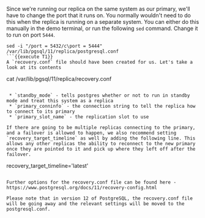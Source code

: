 Since we're running our replica on the same system as our primary, we'll have to change the port that it runs on. You normally wouldn't need to do this when the replica is running on a separate system. You can either do this manually in the demo terminal, or run the following `sed` command. Change it to run on port `5444`.

```
sed -i "/port = 5432/c\port = 5444" /var/lib/pgsql/11/replica/postgresql.conf
```{{execute T1}}
A `recovery.conf` file should have been created for us. Let's take a look at its contents
```
cat /var/lib/pgsql/11/replica/recovery.conf
```{{execute T1}}

 * `standby_mode` - tells postgres whether or not to run in standby mode and treat this system as a replica
 * `primary_conninfo` - the connection string to tell the replica how to connect to its primary
 * `primary_slot_name` - the replication slot to use 

If there are going to be multiple replicas connecting to the primary, and a failover is allowed to happen, we also recommend setting `recovery_target_timeline` as well by adding the following line. This allows any other replicas the ability to reconnect to the new primary once they are pointed to it and pick up where they left off after the failover.
```
recovery_target_timeline='latest'
```

Further options for the recovery.conf file can be found here - https://www.postgresql.org/docs/11/recovery-config.html

Please note that in version 12 of PostgreSQL, the recovery.conf file will be going away and the relevant settings will be moved to the postgresql.conf.

